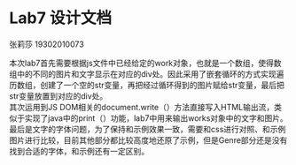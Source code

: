 # Lab7 设计文档

张莉莎 19302010073

本次lab7首先需要根据js文件中已经给定的work对象，也就是一个数组，使得数组中的不同的图片和文字显示在对应的div处。因此采用了嵌套循环的方式实现遍历数组，创建了一个空的str变量，再把经过循环得到的图片赋给str变量，最后把str变量放置到对应的div处。<br/>
其次运用到JS DOM相关的document.write（）方法直接写入HTML输出流，类似于实现了java中的print（）功能，lab7中用来输出works对象中的文字和图片。<br/>
最后是文字的字体问题，为了保持和示例效果一致，需要和css进行对照、和示例图片进行比较，目前其他部分都比较高度地还原了示例，但是Genre部分还是没有找到合适的字体，和示例还有一定区别。


